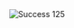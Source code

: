 <div align="center">
  <img src="https://github.com/user-attachments/assets/6b998bb4-86d3-4424-88bc-80245428b761" alt="Success 125" />
</div>
